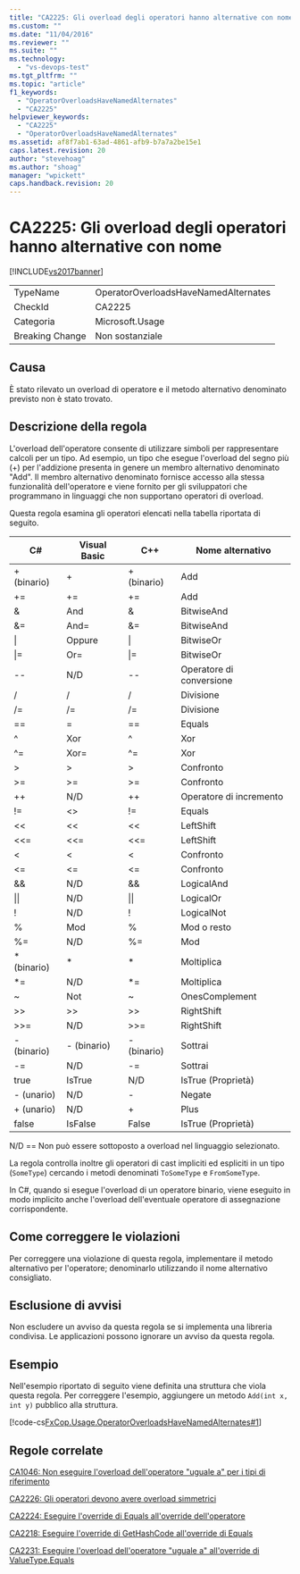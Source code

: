 ```yaml
---
title: "CA2225: Gli overload degli operatori hanno alternative con nome | Microsoft Docs"
ms.custom: ""
ms.date: "11/04/2016"
ms.reviewer: ""
ms.suite: ""
ms.technology: 
  - "vs-devops-test"
ms.tgt_pltfrm: ""
ms.topic: "article"
f1_keywords: 
  - "OperatorOverloadsHaveNamedAlternates"
  - "CA2225"
helpviewer_keywords: 
  - "CA2225"
  - "OperatorOverloadsHaveNamedAlternates"
ms.assetid: af8f7ab1-63ad-4861-afb9-b7a7a2be15e1
caps.latest.revision: 20
author: "stevehoag"
ms.author: "shoag"
manager: "wpickett"
caps.handback.revision: 20
---
```

# CA2225: Gli overload degli operatori hanno alternative con nome
[!INCLUDE[vs2017banner](../code-quality/includes/vs2017banner.md)]

|||  
|-|-|  
|TypeName|OperatorOverloadsHaveNamedAlternates|  
|CheckId|CA2225|  
|Categoria|Microsoft.Usage|  
|Breaking Change|Non sostanziale|  
  
## Causa  
 È stato rilevato un overload di operatore e il metodo alternativo denominato previsto non è stato trovato.  
  
## Descrizione della regola  
 L'overload dell'operatore consente di utilizzare simboli per rappresentare calcoli per un tipo.  Ad esempio, un tipo che esegue l'overload del segno più \(\+\) per l'addizione presenta in genere un membro alternativo denominato "Add".  Il membro alternativo denominato fornisce accesso alla stessa funzionalità dell'operatore e viene fornito per gli sviluppatori che programmano in linguaggi che non supportano operatori di overload.  
  
 Questa regola esamina gli operatori elencati nella tabella riportata di seguito.  
  
|C\#|Visual Basic|C\+\+|Nome alternativo|  
|---------|------------------|-----------|----------------------|  
|\+ \(binario\)|\+|\+ \(binario\)|Add|  
|\+\=|\+\=|\+\=|Add|  
|&|And|&|BitwiseAnd|  
|&\=|And\=|&\=|BitwiseAnd|  
|&#124;|Oppure|&#124;|BitwiseOr|  
|&#124;\=|Or\=|&#124;\=|BitwiseOr|  
|\-\-|N\/D|\-\-|Operatore di conversione|  
|\/|\/|\/|Divisione|  
|\/\=|\/\=|\/\=|Divisione|  
|\=\=|\=|\=\=|Equals|  
|^|Xor|^|Xor|  
|^\=|Xor\=|^\=|Xor|  
|\>|\>|\>|Confronto|  
|\>\=|\>\=|\>\=|Confronto|  
|\+\+|N\/D|\+\+|Operatore di incremento|  
|\!\=|\<\>|\!\=|Equals|  
|\<\<|\<\<|\<\<|LeftShift|  
|\<\<\=|\<\<\=|\<\<\=|LeftShift|  
|\<|\<|\<|Confronto|  
|\<\=|\<\=|\<\=|Confronto|  
|&&|N\/D|&&|LogicalAnd|  
|&#124;&#124;|N\/D|&#124;&#124;|LogicalOr|  
|\!|N\/D|\!|LogicalNot|  
|%|Mod|%|Mod o resto|  
|%\=|N\/D|%\=|Mod|  
|\* \(binario\)|\*|\*|Moltiplica|  
|\*\=|N\/D|\*\=|Moltiplica|  
|~|Not|~|OnesComplement|  
|\>\>|\>\>|\>\>|RightShift|  
|\>\>\=|N\/D|\>\>\=|RightShift|  
|\- \(binario\)|\- \(binario\)|\- \(binario\)|Sottrai|  
|\-\=|N\/D|\-\=|Sottrai|  
|true|IsTrue|N\/D|IsTrue \(Proprietà\)|  
|\- \(unario\)|N\/D|\-|Negate|  
|\+ \(unario\)|N\/D|\+|Plus|  
|false|IsFalse|False|IsTrue \(Proprietà\)|  
  
 N\/D \=\= Non può essere sottoposto a overload nel linguaggio selezionato.  
  
 La regola controlla inoltre gli operatori di cast impliciti ed espliciti in un tipo \(`SomeType`\) cercando i metodi denominati `ToSomeType` e `FromSomeType`.  
  
 In C\#, quando si esegue l'overload di un operatore binario, viene eseguito in modo implicito anche l'overload dell'eventuale operatore di assegnazione corrispondente.  
  
## Come correggere le violazioni  
 Per correggere una violazione di questa regola, implementare il metodo alternativo per l'operatore; denominarlo utilizzando il nome alternativo consigliato.  
  
## Esclusione di avvisi  
 Non escludere un avviso da questa regola se si implementa una libreria condivisa.  Le applicazioni possono ignorare un avviso da questa regola.  
  
## Esempio  
 Nell'esempio riportato di seguito viene definita una struttura che viola questa regola.  Per correggere l'esempio, aggiungere un metodo `Add(int x, int y)` pubblico alla struttura.  
  
 [!code-cs[FxCop.Usage.OperatorOverloadsHaveNamedAlternates#1](../code-quality/codesnippet/CSharp/ca2225-operator-overloads-have-named-alternates_1.cs)]  
  
## Regole correlate  
 [CA1046: Non eseguire l'overload dell'operatore "uguale a" per i tipi di riferimento](../code-quality/ca1046-do-not-overload-operator-equals-on-reference-types.md)  
  
 [CA2226: Gli operatori devono avere overload simmetrici](../code-quality/ca2226-operators-should-have-symmetrical-overloads.md)  
  
 [CA2224: Eseguire l'override di Equals all'override dell'operatore](../code-quality/ca2224-override-equals-on-overloading-operator-equals.md)  
  
 [CA2218: Eseguire l'override di GetHashCode all'override di Equals](../code-quality/ca2218-override-gethashcode-on-overriding-equals.md)  
  
 [CA2231: Eseguire l'overload dell'operatore "uguale a" all'override di ValueType.Equals](../code-quality/ca2231-overload-operator-equals-on-overriding-valuetype-equals.md)
